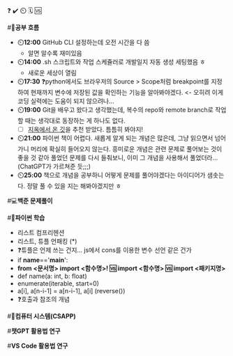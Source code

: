 ❓ ✔️ ⏲️ 🗓️ 🆚

#🧠**공부 흐름**
- ⏲️**12:00** GitHub CLI 설정하는데 오전 시간을 다 씀
    - 알면 알수록 재미있음
- ⏲️**14:00** .sh 스크립트와 작업 스케쥴러로 개발일지 자동 생성 세팅했음 ㅎ
    - 새로운 세상이 열림
- ⏲️**17:30** ❓python에서도 브라우저의 Source > Scope처럼 breakpoint를 지정하여 현재까지 변수에 저장된 값을 확인하는 기능을 알아봐야겠다. <- 오히려 이게 코딩 실력에는 도움이 되지 않으려나...
- ⏲️**19:00** Git을 배우고 왔다고 생각했는데, 복수의 repo와 remote branch로 작업할 때는 생각대로 동장하는 게 하나도 없다. 
    - [ ] [지옥에서 온 깃](https://www.youtube.com/watch?v=hFJZwOfme6w&list=PLuHgQVnccGMA8iwZwrGyNXCGy2LAAsTXk)을 추천 받았다. 틈틈히 봐야지!
- ⏲️**21:00** 파이썬 책이 어렵다. 새롭게 알게 되는 개념은 많은데, 그냥 읽으면서 넘어가니 머리에 확실히 들어오지 않는다. 흥미로운 개념은 관련 문제로 풀어보는 것이 좋을 것 같아 풀었던 문제를 다시 들춰보니, 이미 그 개념을 사용해서 풀었더라...(ChatGPT가 가르쳐준 듯;;;)
- ⏲️**25:00** 책으로 개념을 공부하니 어떻게 문제를 풀어야겠다는 아이디어가 샘솟는다. 정말 풀 수 있을 지는 해봐야겠지만 ㅎ

#💻️**백준 문제풀이**


#🐍**파이썬 학습**
- 리스트 컴프리헨션
- 리스트, 튜플 언패킹 (*)
- ❓튜플은 언제 쓰는 건지... js에서 cons를 이용한 변수 선언 같은 건가
- if __name__=='__main__':
- **from <문서명> import <함수명>! 🆚 import <함수명> 🆚 import <패키지명>**    
- def name(a: int, b: float)
- enumerate(iterable, start=0)
- a[i], a[n-i-1] = a[n-i-1], a[i] (reverse())
- ❓호출과 참조의 개념

#📓**컴퓨터 시스템(CSAPP)**


#**챗GPT 활용법 연구**


#**VS Code 활용법 연구**



